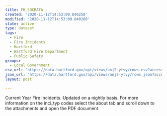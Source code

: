 ```yaml
---
title: FH_SOCRATA
created: '2020-11-12T14:53:09.840258'
modified: '2020-11-12T14:53:09.840268'
state: active
type: dataset
tags:
  - Fire
  - Fire Incidents
  - Hartford
  - Hartford Fire Department
  - Public Safety
groups:
  - Local Government
csv_url: 'https://data.hartford.gov/api/views/anj2-ytvy/rows.csv?accessType=DOWNLOAD'
json_url: 'https://data.hartford.gov/api/views/anj2-ytvy/rows.json?accessType=DOWNLOAD'
layout: post

---
```

Current Year Fire Incidents. Updated on a nightly basis. For more information on the inci_typ codes select the about tab and scroll down to the attachments and open the PDF document
